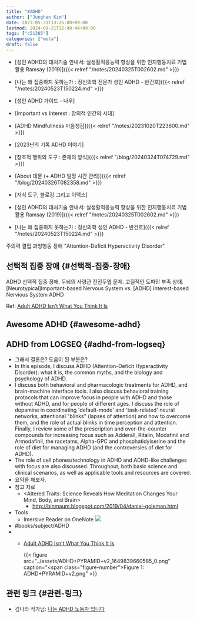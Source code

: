```yaml
---
title: "#ADHD"
author: ["Junghan Kim"]
date: 2023-05-31T13:26:00+09:00
lastmod: 2024-09-21T12:49:44+09:00
tags: ["c51385"]
categories: ["meta"]
draft: false
---
```


-   [성인 ADHD의 대처기술 안내서: 실생활적응능력 향상을 위한 인지행동치료 기법 활용 Ramsay (2019)]({{< relref "/notes/20240325T002602.md" >}})
-   [나는 왜 집중하지 못하는가 : 정신의학 전문가 성인 ADHD - 반건호]({{< relref "/notes/20240523T150224.md" >}})
-   [성인 ADHD 가이드 - 나우]
-   [Important vs Interest : 창의적 인간의 시대]
-   [ADHD Mindfullness 마음챙김]({{< relref "/notes/20231020T223600.md" >}})
-   [2023년의 기록 ADHD 이야기]
-   [창조적 행위와 도구 : 존재의 방식]({{< relref "/blog/20240324T074729.md" >}})
-   [About 대문 (+ ADHD 일정 시간 관리)]({{< relref "/blog/20240326T082358.md" >}})
-   [지식 도구, 블로깅 그리고 이맥스]

-   [성인 ADHD의 대처기술 안내서: 실생활적응능력 향상을 위한 인지행동치료 기법 활용 Ramsay (2019)]({{< relref "/notes/20240325T002602.md" >}})
-   [나는 왜 집중하지 못하는가 : 정신의학 성인 ADHD - 반건호]({{< relref "/notes/20240523T150224.md" >}})

주의력 결핍 과잉행동 장애 "Attention-Deficit Hyperactivity Disorder"


## 선택적 집중 장애 {#선택적-집중-장애}

ADHD 선택적 집중 장애. 두뇌의 사령관 전전두엽 문제. 고질적인 도파민 부족 상태. [Neurotypical]Important-based Nervous System vs. [ADHD] Interest-based Nervious System ADHD

Ref: [Adult ADHD Isn’t What You Think It Is](<https://www.leadingwithadhd.com/blog/2019/4/15/adult-adhd-isnt-what-you-think-it-is>)


## Awesome ADHD {#awesome-adhd}


## ADHD from LOGSEQ {#adhd-from-logseq}



-   그래서 결론은? 도움이 된 부분은?
-   In this episode, I discuss ADHD (Attention-Deficit Hyperactivity Disorder): what it is, the common myths, and the biology and psychology of ADHD.
-   I discuss both behavioral and pharmacologic treatments for ADHD, and brain-machine interface tools. I also discuss behavioral training protocols that can improve focus in people with ADHD and those without ADHD, and for people of different ages. I discuss the role of dopamine in coordinating 'default-mode' and 'task-related' neural networks, attentional "blinks" (lapses of attention) and how to overcome them, and the role of actual blinks in time perception and attention. Finally, I review some of the prescription and over-the-counter compounds for increasing focus such as Adderall, Ritalin, Modafinil and Armodafinil, the racetams, Alpha-GPC and phosphatidylserine and the role of diet for managing ADHD (and the controversies of diet for ADHD).
-   The role of cell phones/technology in ADHD and ADHD-like challenges with focus are also discussed. Throughout, both basic science and clinical scenarios, as well as applicable tools and resources are covered.
-   요약을 해보자.
-   참고 자료
    -   &lt;Altered Traits: Science Reveals How Meditation Changes Your Mind, Body, and Brain&gt;
        -   <http://binmaum.blogspot.com/2019/04/daniel-goleman.html>
-   Tools
    -   Imersive Reader on OneNote ![](../assets/image_1648175914005_0.png)
-   \#books/subject/ADHD
-   -   [Adult ADHD Isn't What You Think It Is](https://www.leadingwithadhd.com/blog/2019/4/15/adult-adhd-isnt-what-you-think-it-is)

        {{< figure src="../assets/ADHD+PYRAMID+v2_1649839660585_0.png" caption="<span class=\"figure-number\">Figure 1: </span>ADHD+PYRAMID+v2.png" >}}


## 관련 링크 {#관련-링크}

-   김나라 작가님: [나는 ADHD 노동자 입니다](http://m.ohmynews.com/NWS_Web/Series/series_general_list.aspx?SRS_CD=0000014120)
